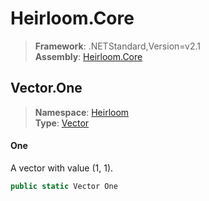 # Heirloom.Core

> **Framework**: .NETStandard,Version=v2.1  
> **Assembly**: [Heirloom.Core][0]  

## Vector.One

> **Namespace**: [Heirloom][0]  
> **Type**: [Vector][1]  

#### One

A vector with value (1, 1).

```cs
public static Vector One
```

[0]: ../Heirloom.Core.md
[1]: Heirloom.Vector.md
